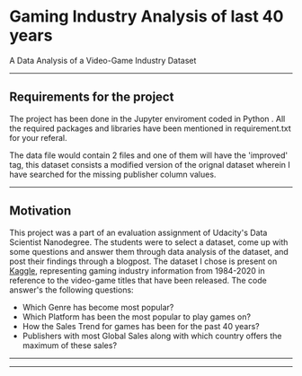 # Gaming Industry Analysis of last 40 years
A Data Analysis of a Video-Game Industry Dataset

-----------------------------------------------------------------------------------------------------------------------------------------------------------------------------------
## Requirements for the project
The project has been done in the Jupyter enviroment coded in Python . All the required packages and libraries have been mentioned in requirement.txt for your referal.

The data file would contain 2 files and one of them will have the 'improved' tag, this dataset consists a modified version of the orignal dataset wherein I have searched for the missing publisher column values.

-----------------------------------------------------------------------------------------------------------------------------------------------------------------------------------
## Motivation
This project was a part of an evaluation assignment of Udacity's Data Scientist Nanodegree. The students were to select a dataset, come up with some questions and answer them through data analysis of the dataset, and post their findings through a blogpost. The dataset I chose is present on [Kaggle](https://www.kaggle.com/rush4ratio/video-game-sales-with-ratings), representing gaming industry information from 1984-2020 in reference to the video-game titles that have been released. The code answer's the following questions:
* Which Genre has become most popular?
* Which Platform has been the most popular to play games on?
* How the Sales Trend for games has been for the past 40 years?
* Publishers with most Global Sales along with which country offers the maximum of these sales?

-----------------------


-----------------------




